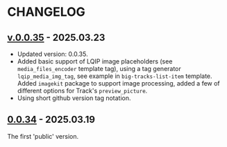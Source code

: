 <!--
 @since 2025.03.19
 @changed 2025.03.23, 05:29
-->

# CHANGELOG

## [v.0.0.35](https://github.com/lilliputten/march-tales-flutter-app/releases/tag/v.0.0.35) - 2025.03.23

- Updated version: 0.0.35.
- Added basic support of LQIP image placeholders (see `media_files_encoder` template tag), using a tag generator `lqip_media_img_tag`, see example in `big-tracks-list-item` template. Added `imagekit` package to support image processing, added a few of different options for Track's `preview_picture`.
- Using short github version tag notation.

## [0.0.34](https://github.com/lilliputten/march-tales-flutter-app/releases/tag/march-tales-app-v.0.0.34) - 2025.03.19

The first 'public' version.
